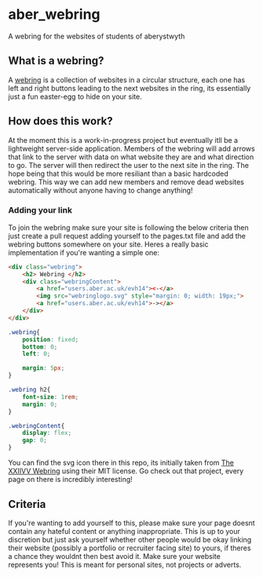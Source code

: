# aber_webring
A webring for the websites of students of aberystwyth

## What is a webring?
A [webring](https://en.wikipedia.org/wiki/Webring) is a collection of websites in a circular structure, each one has left and right buttons leading to the next websites in the ring, its essentially just a fun easter-egg to hide on your site.

## How does this work?
At the moment this is a work-in-progress project but eventually itll be a lightweight server-side application. Members of the webring will add arrows that link to the server with data on what website they are and what direction to go. The server will then redirect the user to the next site in the ring. The hope being that this would be more resiliant than a basic hardcoded webring. This way we can add new members and remove dead websites automatically without anyone having to change anything!

### Adding your link
To join the webring make sure your site is following the below criteria then just create a pull request adding yourself to the pages.txt file and add the webring buttons somewhere on your site. Heres a really basic implementation if you're wanting a simple one:
```html
<div class="webring">
    <h2> Webring </h2>
    <div class="webringContent">
        <a href="users.aber.ac.uk/evh14"><-</a>
        <img src="webringlogo.svg" style="margin: 0; width: 19px;">
        <a href="users.aber.ac.uk/evh14">-></a>
    </div>
</div>

```
```css
.webring{
    position: fixed;
    bottom: 0;
    left: 0;

    margin: 5px;
}

.webring h2{
    font-size: 1rem;
    margin: 0;
}

.webringContent{
    display: flex;
    gap: 0;
}
```

You can find the svg icon there in this repo, its initially taken from [The XXIIVV Webring](https://github.com/XXIIVV/webring) using their MIT license. Go check out that project, every page on there is incredibly interesting!

## Criteria
If you're wanting to add yourself to this, please make sure your page doesnt contain any hateful content or anything inappropriate. This is up to your discretion but just ask yourself whether other people would be okay linking their website (possibly a portfolio or recruiter facing site) to yours, if theres a chance they wouldnt then best avoid it.
Make sure your website represents you! This is meant for personal sites, not projects or adverts.

